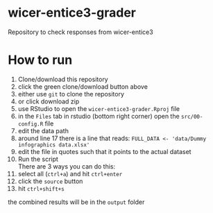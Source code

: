 # wicer-entice3-grader
Repository to check responses from wicer-entice3

# How to run

1. Clone/download this repository
  1. click the green clone/download button above
  2. either use `git` to clone the repository
  3. or click download zip
2. use RStudio to open the `wicer-entice3-grader.Rproj` file
3. in the `Files` tab in rstudio (bottom right corner) open the `src/00-config.R` file
4. edit the data path
  1. around line 17 there is a line that reads: `FULL_DATA <- 'data/Dummy infographics data.xlsx'`
  2. edit the file in quotes such that it points to the actual dataset
5. Run the script  
  There are 3 ways you can do this:
  1. select all (`ctrl+a`) and hit `ctrl+enter`
  2. click the `source` button
  3. hit `ctrl+shift+s`

the combined results will be in the `output` folder
